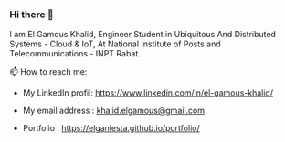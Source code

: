 ### Hi there 👋

I am El Gamous Khalid, Engineer Student in Ubiquitous And Distributed Systems - Cloud & IoT, At National Institute of Posts and Telecommunications - INPT Rabat.

📫 How to reach me: 

- My LinkedIn profil: https://www.linkedin.com/in/el-gamous-khalid/
  
- My email address : khalid.elgamous@gmail.com

- Portfolio : https://elganiesta.github.io/portfolio/


